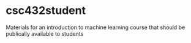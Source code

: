 # csc432student
Materials for an introduction to machine learning course that should be publically available to students
